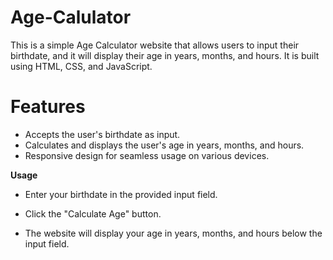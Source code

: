 # Age-Calulator

This is a simple Age Calculator website that allows users to input their birthdate, and it will display their age in years, months, and hours. It is built using HTML, CSS, and JavaScript.

# Features
- Accepts the user's birthdate as input.
- Calculates and displays the user's age in years, months, and hours.
- Responsive design for seamless usage on various devices.


**Usage**

- Enter your birthdate in the provided input field.

- Click the "Calculate Age" button.

- The website will display your age in years, months, and hours below the input field.

